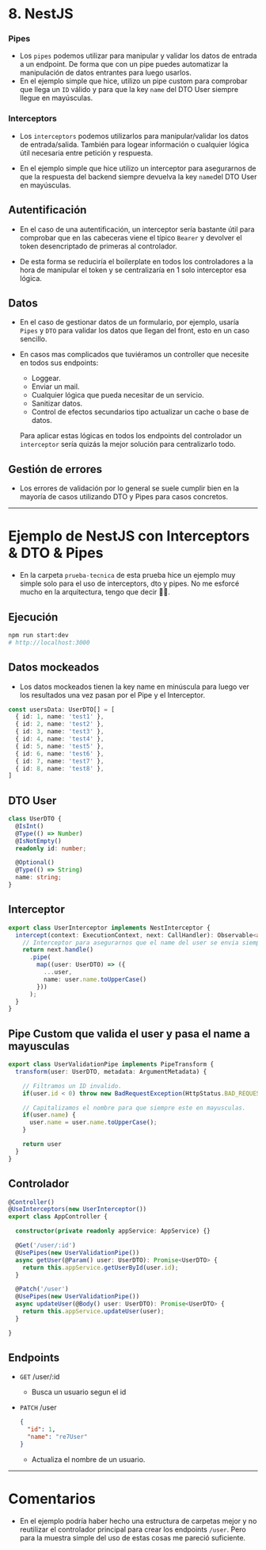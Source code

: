 # 8. NestJS

### Pipes
- Los `pipes` podemos utilizar para manipular y validar los datos de entrada a un endpoint. 
  De forma que con un pipe puedes automatizar la manipulación de datos entrantes para luego usarlos.
- En el ejemplo simple que hice, utilizo un pipe custom para comprobar que llega un `ID` válido y para que la key `name` del DTO User siempre llegue en mayúsculas.

### Interceptors
- Los `interceptors` podemos utilizarlos para manipular/validar los datos de entrada/salida. También para logear información o cualquier lógica útil necesaria entre petición y respuesta.

- En el ejemplo simple que hice utilizo un interceptor para asegurarnos de que la respuesta del backend siempre devuelva la key `name`del DTO User en mayúsculas.

## Autentificación
- En el caso de una autentificación, un interceptor sería bastante útil para comprobar que en las cabeceras viene el típico `Bearer` y devolver el token desencriptado de primeras al controlador.

- De esta forma se reduciría el boilerplate en todos los controladores a la hora de manipular el token y se centralizaría en 1 solo interceptor esa lógica.


## Datos
- En el caso de gestionar datos de un formulario, por ejemplo, usaría `Pipes` y `DTO` para validar los datos que llegan del front, esto en un caso sencillo.

- En casos mas complicados que tuviéramos un controller que necesite en todos sus endpoints:
  - Loggear.
  - Enviar un mail.
  - Cualquier lógica que pueda necesitar de un servicio.
  - Sanitizar datos.
  - Control de efectos secundarios tipo actualizar un cache o base de datos.

  Para aplicar estas lógicas en todos los endpoints del controlador un `interceptor` sería quizás la mejor solución para centralizarlo todo.

## Gestión de errores
- Los errores de validación por lo general se suele cumplir bien en la mayoría de casos utilizando DTO y Pipes para casos concretos.

---

# Ejemplo de NestJS con Interceptors & DTO & Pipes
- En la carpeta `prueba-tecnica` de esta prueba hice un ejemplo muy simple solo para el uso de interceptors, dto y pipes.
 No me esforcé mucho en la arquitectura, tengo que decir 🤣🤣.


## Ejecución
```bash
npm run start:dev
# http://localhost:3000
```

## Datos mockeados
- Los datos mockeados tienen la key name en minúscula para luego ver los resultados una vez pasan por el Pipe y el Interceptor.

```ts
const usersData: UserDTO[] = [
  { id: 1, name: 'test1' },
  { id: 2, name: 'test2' },
  { id: 3, name: 'test3' },
  { id: 4, name: 'test4' },
  { id: 5, name: 'test5' },
  { id: 6, name: 'test6' },
  { id: 7, name: 'test7' },
  { id: 8, name: 'test8' },
]
```

## DTO User
```ts
class UserDTO {
  @IsInt()
  @Type(() => Number)
  @IsNotEmpty()
  readonly id: number;

  @Optional()
  @Type(() => String)
  name: string;
}
```

## Interceptor
```ts
export class UserInterceptor implements NestInterceptor {
  intercept(context: ExecutionContext, next: CallHandler): Observable<any> {
    // Interceptor para asegurarnos que el name del user se envia siempre en mayuscula.
    return next.handle()
      .pipe(
        map((user: UserDTO) => ({
          ...user,
          name: user.name.toUpperCase()
        }))
      );
  }
}
```

## Pipe Custom que valida el user y pasa el name a mayusculas
```ts
export class UserValidationPipe implements PipeTransform { 
  transform(user: UserDTO, metadata: ArgumentMetadata) {

    // Filtramos un ID invalido.
    if(user.id < 0) throw new BadRequestException(HttpStatus.BAD_REQUEST);

    // Capitalizamos el nombre para que siempre este en mayusculas.
    if(user.name) {
      user.name = user.name.toUpperCase();
    }

    return user 
  } 
} 
```

## Controlador
```ts
@Controller()
@UseInterceptors(new UserInterceptor())
export class AppController {

  constructor(private readonly appService: AppService) {}

  @Get('/user/:id')
  @UsePipes(new UserValidationPipe())
  async getUser(@Param() user: UserDTO): Promise<UserDTO> {
    return this.appService.getUserById(user.id);
  }

  @Patch('/user')
  @UsePipes(new UserValidationPipe())
  async updateUser(@Body() user: UserDTO): Promise<UserDTO> {
    return this.appService.updateUser(user);
  }

}

```



## Endpoints
- `GET` /user/:id
  - Busca un usuario segun el id
- `PATCH` /user

  ```json
  {
    "id": 1,
    "name": "re7User"
  }
  ```
  - Actualiza el nombre de un usuario.

---

# Comentarios
- En el ejemplo podría haber hecho una estructura de carpetas mejor y no reutilizar el controlador principal para crear los endpoints `/user`. Pero para la muestra simple del uso de estas cosas me pareció suficiente.